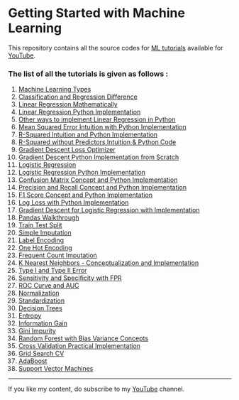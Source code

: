 #  Getting Started with Machine Learning

This repository contains all the source codes for <a href="https://youtube.com/playlist?list=PLT_6xP6jAq8i7xdjsi5S_OKnIVZ8WCZKR">ML tutorials</a> available for <a href="https://www.youtube.com/c/RaunakJoshi">YouTube</a>.<br>
### The list of all the tutorials is given as follows :
1. <a href="https://youtu.be/AfH0TSuLn24">Machine Learning Types</a>
2. <a href="https://youtu.be/0lXBhC6Gba0">Classification and Regression Difference</a>
3. <a href="https://youtu.be/iBeP6L9a_L4">Linear Regression Mathematically</a>
4. <a href="https://youtu.be/CncbnLAnrWw">Linear Regression Python Implementation</a>
5. <a href="https://youtu.be/KGa9S3OHolc">Other ways to implement Linear Regression in Python</a>
6. <a href="https://youtu.be/fWFVXEXwIBQ">Mean Squared Error Intuition with Python Implementation</a>
7. <a href="https://youtu.be/MaTFM_SnWHE">R-Squared Intuition and Python Implementation</a>
8. <a href="https://youtu.be/HAizE8Yfvo0">R-Squared without Predictors Intuition & Python Code</a>
9. <a href="https://youtu.be/TqtPXQfbRXw">Gradient Descent Loss Optimizer</a>
10. <a href="https://youtu.be/KtBxft9wDC0">Gradient Descent Python Implementation from Scratch</a>
11. <a href="https://youtu.be/_LDUTSahq38">Logistic Regression</a>
12. <a href="https://youtu.be/jf8Yb6xvAgk">Logistic Regression Python Implementation</a>
13. <a href="https://youtu.be/5LZYvAYxuiQ">Confusion Matrix Concept and Python Implementation</a>
14. <a href="https://youtu.be/wGX3Zgia_oE">Precision and Recall Concept and Python Implementation</a>
15. <a href="https://youtu.be/31lQLt24A1g">F1 Score Concept and Python Implementation</a>
16. <a href="https://youtu.be/SlIs8-kyf30">Log Loss with Python Implementation</a>
17. <a href="https://youtu.be/JO21WRsouXA">Gradient Descent for Logistic Regression with Implementation</a>
18. <a href="https://youtu.be/4pFgnlRU1U8">Pandas Walkthrough</a>
19. <a href="https://youtu.be/RgywwHrHZgA">Train Test Split</a>
20. <a href="https://youtu.be/NCezdeUYDSk">Simple Imputation</a>
21. <a href="https://youtu.be/AzOgVjSi5bc">Label Encoding</a>
22. <a href="https://youtu.be/1j1XRrGuKNE">One Hot Encoding</a>
23. <a href="https://youtu.be/gp6lAJ8iFxA">Frequent Count Imputation</a>
24. <a href="https://youtu.be/i_chKWAkERM">K Nearest Neighbors - Conceptualization and Implementation</a>
25. <a href="https://youtu.be/FvIjv9-Xx1o">Type I and Type II Error</a>
26. <a href="https://youtu.be/wXcJJ9cz2i4">Sensitivity and Specificity with FPR</a>
27. <a href="https://youtu.be/QwDJaq6yCyA">ROC Curve and AUC</a>
28. <a href="https://youtu.be/0gQ5JfWad-s">Normalization</a>
29. <a href="https://youtu.be/j6WAPeAwSkA">Standardization</a>
30. <a href="https://youtu.be/z4QhPjHz5kQ">Decision Trees</a>
31. <a href="https://youtu.be/L6p64tLjbxg">Entropy</a>
32. <a href="https://youtu.be/Us70BzMt2jA">Information Gain</a>
33. <a href="https://youtu.be/ifiriJlpDi0">Gini Impurity</a>
34. <a href="https://youtu.be/cjNGQPgtYbw">Random Forest with Bias Variance Concepts</a>
35. <a href="https://youtu.be/mnVWDXo93P4">Cross Validation Practical Implementation</a>
36. <a href="https://youtu.be/CvtfBeUCDn0">Grid Search CV</a>
37. <a href="https://youtu.be/xKSMmNMr9Lo">AdaBoost</a>
38. <a href="https://youtu.be/km4l97fyiMY">Support Vector Machines</a>

<hr>
If you like my content, do subscribe to my <a href="https://www.youtube.com/c/RaunakJoshi">YouTube</a> channel.
